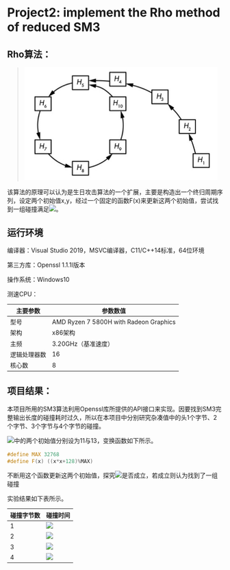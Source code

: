# Project2: implement the Rho method of reduced SM3

## Rho算法：


> <img src=".\md_image\20230330-sm3-public.jpg" alt="image-20230703174051013" style="zoom: 67%;" />

该算法的原理可以认为是生日攻击算法的一个扩展，主要是构造出一个终归周期序列，设定两个初始值x,y，经过一个固定的函数F(x)来更新这两个初始值，尝试找到一组碰撞满足![](https://latex.codecogs.com/svg.image?&space;H(x_i)=H(H(y_i)))。

## 运行环境

编译器：Visual Studio 2019，MSVC编译器，C11/C++14标准，64位环境

第三方库：Openssl 1.1.1l版本

操作系统：Windows10

测速CPU：

| 主要参数     | 参数数值                               |
| ------------ | -------------------------------------- |
| 型号         | AMD Ryzen 7 5800H with Radeon Graphics |
| 架构         | x86架构                                |
| 主频         | 3.20GHz（基准速度）                    |
| 逻辑处理器数 | 16                                     |
| 核心数       | 8                                      |

## 项目结果：

本项目所用的SM3算法利用Openssl库所提供的API接口来实现。因要找到SM3完整输出长度的碰撞耗时过久，所以在本项目中分别研究杂凑值中的头1个字节、2个字节、3个字节与4个字节的碰撞。

![](https://latex.codecogs.com/svg.image?(x,y))中的两个初始值分别设为11与13，变换函数如下所示。
```c++
#define MAX 32768
#define F(x) ((x*x+128)%MAX)
```
不断用这个函数更新这两个初始值，探究![](https://latex.codecogs.com/svg.image?&space;H(x_i)=H(H(y_i)))是否成立，若成立则认为找到了一组碰撞

实验结果如下表所示。

| 碰撞字节数 | 碰撞时间                                         |
| ---------- | ------------------------------------------------ |
| 1          | ![](https://latex.codecogs.com/svg.image?1453us) |
| 2          | ![](https://latex.codecogs.com/svg.image?1488us) |
| 3          | ![](https://latex.codecogs.com/svg.image?1516us) |
| 4          | ![](https://latex.codecogs.com/svg.image?1723us) |

